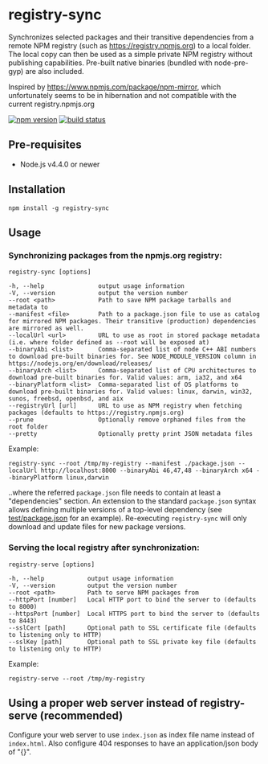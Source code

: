 # registry-sync

Synchronizes selected packages and their transitive dependencies from a remote NPM registry (such as https://registry.npmjs.org) to a local folder.
The local copy can then be used as a simple private NPM registry without publishing capabilities. Pre-built native binaries (bundled with node-pre-gyp) are also included.

Inspired by https://www.npmjs.com/package/npm-mirror, which unfortunately seems to be in hibernation and not compatible with the current registry.npmjs.org

[![npm version](https://badge.fury.io/js/registry-sync.svg)](https://badge.fury.io/js/registry-sync)
[![build status](https://travis-ci.org/heikkipora/registry-sync.svg?branch=master)](https://travis-ci.org/heikkipora/registry-sync)

## Pre-requisites

- Node.js v4.4.0 or newer

## Installation

    npm install -g registry-sync

## Usage

### Synchronizing packages from the npmjs.org registry:

    registry-sync [options]

    -h, --help               output usage information
    -V, --version            output the version number
    --root <path>            Path to save NPM package tarballs and metadata to
    --manifest <file>        Path to a package.json file to use as catalog for mirrored NPM packages. Their transitive (production) dependencies are mirrored as well.
    --localUrl <url>         URL to use as root in stored package metadata (i.e. where folder defined as --root will be exposed at)
    --binaryAbi <list>       Comma-separated list of node C++ ABI numbers to download pre-built binaries for. See NODE_MODULE_VERSION column in https://nodejs.org/en/download/releases/
    --binaryArch <list>      Comma-separated list of CPU architectures to download pre-built binaries for. Valid values: arm, ia32, and x64
    --binaryPlatform <list>  Comma-separated list of OS platforms to download pre-built binaries for. Valid values: linux, darwin, win32, sunos, freebsd, openbsd, and aix
    --registryUrl [url]      URL to use as NPM registry when fetching packages (defaults to https://registry.npmjs.org)
    --prune                  Optionally remove orphaned files from the root folder
    --pretty                 Optionally pretty print JSON metadata files

Example:

    registry-sync --root /tmp/my-registry --manifest ./package.json --localUrl http://localhost:8000 --binaryAbi 46,47,48 --binaryArch x64 --binaryPlatform linux,darwin

..where the referred ```package.json``` file needs to contain at least a "dependencies" section. An extension to the standard ```package.json``` syntax allows defining multiple versions of a top-level dependency (see [test/package.json](https://github.com/heikkipora/registry-sync/blob/master/test/package.json) for an example). Re-executing ```registry-sync``` will only download and update files for new package versions.

### Serving the local registry after synchronization:

    registry-serve [options]

    -h, --help            output usage information
    -V, --version         output the version number
    --root <path>         Path to serve NPM packages from
    --httpPort [number]   Local HTTP port to bind the server to (defaults to 8000)
    --httpsPort [number]  Local HTTPS port to bind the server to (defaults to 8443)
    --sslCert [path]      Optional path to SSL certificate file (defaults to listening only to HTTP)
    --sslKey [path]       Optional path to SSL private key file (defaults to listening only to HTTP)

Example:

    registry-serve --root /tmp/my-registry

## Using a proper web server instead of registry-serve (recommended)

Configure your web server to use `index.json` as index file name instead of `index.html`. Also configure 404 responses to have an application/json body of "{}".
